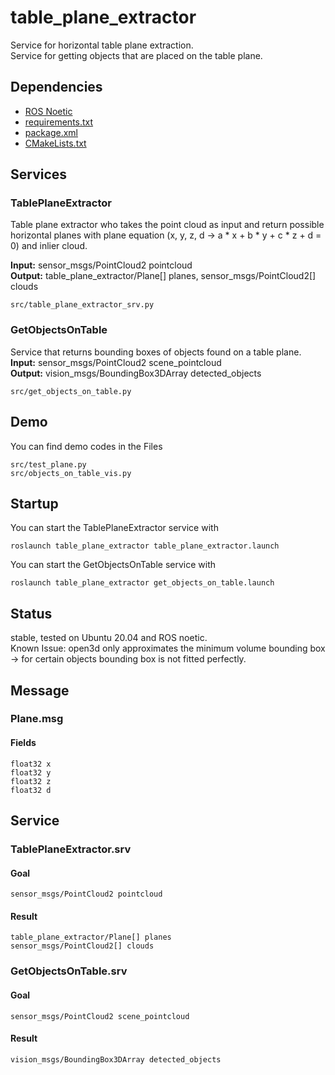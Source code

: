 # table_plane_extractor
Service for horizontal table plane extraction.  
Service for getting objects that are placed on the table plane.

## Dependencies ##
- [ROS Noetic](http://wiki.ros.org/noetic/Installation/Ubuntu) 
- [requirements.txt](requirements.txt)
- [package.xml](package.xml)
- [CMakeLists.txt](CMakeLists.txt)

## Services

### TablePlaneExtractor
Table plane extractor who takes the point cloud as input and return possible horizontal planes with plane equation (x, y, z, d -> a * x + b * y + c * z + d = 0) and inlier cloud.

**Input:** sensor_msgs/PointCloud2 pointcloud  
**Output:** table_plane_extractor/Plane[] planes, sensor_msgs/PointCloud2[] clouds

```
src/table_plane_extractor_srv.py
```

### GetObjectsOnTable
Service that returns bounding boxes of objects found on a table plane.  
**Input:** sensor_msgs/PointCloud2 scene_pointcloud  
**Output:** vision_msgs/BoundingBox3DArray detected_objects
```
src/get_objects_on_table.py
```

## Demo

You can find demo codes in the Files  
```
src/test_plane.py
src/objects_on_table_vis.py
```

## Startup

You can start the TablePlaneExtractor service with
```
roslaunch table_plane_extractor table_plane_extractor.launch
```
You can start the GetObjectsOnTable service with
```
roslaunch table_plane_extractor get_objects_on_table.launch
```

## Status
stable, tested on Ubuntu 20.04 and ROS noetic.  
Known Issue: open3d only approximates the minimum volume bounding box -> for certain objects bounding box is not fitted perfectly.

## Message

### Plane.msg

#### Fields
```
float32 x
float32 y
float32 z
float32 d
```

## Service

### TablePlaneExtractor.srv

#### Goal
```
sensor_msgs/PointCloud2 pointcloud
```

#### Result
```
table_plane_extractor/Plane[] planes
sensor_msgs/PointCloud2[] clouds
```

### GetObjectsOnTable.srv
#### Goal
```
sensor_msgs/PointCloud2 scene_pointcloud  
```

#### Result
```
vision_msgs/BoundingBox3DArray detected_objects
```


